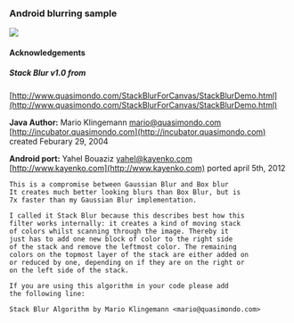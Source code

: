 ### Android blurring sample 

![](https://dl.dropboxusercontent.com/u/5854498/github.png)


#### Acknowledgements

##### Stack Blur v1.0 from
[http://www.quasimondo.com/StackBlurForCanvas/StackBlurDemo.html](http://www.quasimondo.com/StackBlurForCanvas/StackBlurDemo.html)
        
**Java Author:** Mario Klingemann <mario@quasimondo.com>
[http://incubator.quasimondo.com](http://incubator.quasimondo.com)
created Feburary 29, 2004

**Android port:** Yahel Bouaziz <yahel@kayenko.com>
[http://www.kayenko.com](http://www.kayenko.com)
ported april 5th, 2012

```
This is a compromise between Gaussian Blur and Box blur
It creates much better looking blurs than Box Blur, but is
7x faster than my Gaussian Blur implementation.
        
I called it Stack Blur because this describes best how this
filter works internally: it creates a kind of moving stack
of colors whilst scanning through the image. Thereby it
just has to add one new block of color to the right side
of the stack and remove the leftmost color. The remaining
colors on the topmost layer of the stack are either added on
or reduced by one, depending on if they are on the right or
on the left side of the stack.
        
If you are using this algorithm in your code please add
the following line:
        
Stack Blur Algorithm by Mario Klingemann <mario@quasimondo.com>
```
